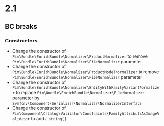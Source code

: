 # 2.1

## BC breaks

### Constructors

- Change the constructor of `Pim\Bundle\EnrichBundle\Normalizer\ProductNormalizer` to remove `Pim\Bundle\EnrichBundle\Normalizer\FileNormalizer` parameter
- Change the constructor of `Pim\Bundle\EnrichBundle\Normalizer\ProductModelNormalizer` to remove `Pim\Bundle\EnrichBundle\Normalizer\FileNormalizer` parameter
- Change the constructor of `Pim\Bundle\EnrichBundle\Normalizer\EntityWithFamilyVariantNormalizer` to replace `Pim\Bundle\EnrichBundle\Normalizer\FileNormalizer` parameter by `Symfony\Component\Serializer\Normalizer\NormalizerInterface`
- Change the constructor of `Pim\Component\Catalog\Validator\Constraints\FamilyAttributeAsImageValidator` to add a `string[]`
